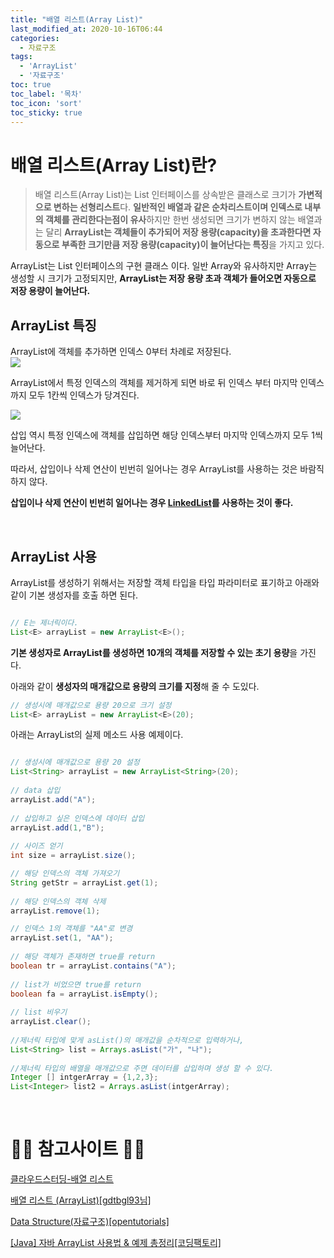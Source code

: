 ```yaml
---
title: "배열 리스트(Array List)"
last_modified_at: 2020-10-16T06:44
categories: 
  - 자료구조
tags: 
  - 'ArrayList' 
  - '자료구조'
toc: true
toc_label: '목차'
toc_icon: 'sort'
toc_sticky: true
---
```


# 배열 리스트(Array List)란?

> 배열 리스트(Array List)는 List 인터페이스를 상속받은 클래스로 크기가 **가변적으로 변하는 선형리스트**다.
**일반적인 배열과 같은 순차리스트이며 인덱스로 내부의 객체를 관리한다는점이 유사**하지만 한번 생성되면 크기가 변하지 않는 배열과는 달리 **ArrayList는 객체들이 추가되어 저장 용량(capacity)을 초과한다면 자동으로 부족한 크기만큼 저장 용량(capacity)이 늘어난다는 특징**을 가지고 있다.

ArrayList는 List 인터페이스의 구현 클래스 이다. 일반 Array와 유사하지만 Array는 생성할 시 크기가 고정되지만, **ArrayList는 저장 용량 초과 객체가 들어오면 자동으로 저장 용량이 늘어난다.**

## ArrayList 특징



ArrayList에 객체를 추가하면 인덱스 0부터 차례로 저장된다.  
![](https://images.velog.io/images/gillog/post/728fd46b-e95d-4880-aa7e-3703a6be68c7/2.png)


ArrayList에서 특정 인덱스의 객체를 제거하게 되면 바로 뒤 인덱스 부터 마지막 인덱스까지 모두 1칸씩 인덱스가 당겨진다.

![](https://images.velog.io/images/gillog/post/1c2499df-8a8f-449d-86b9-ed0dc12984d0/1.png)

삽입 역시 특정 인덱스에 객체를 삽입하면 해당 인덱스부터 마지막 인덱스까지 모두 1씩 늘어난다.


따라서, 삽입이나 삭제 연산이 빈번히 일어나는 경우 ArrayList를 사용하는 것은 바람직 하지 않다.

**삽입이나 삭제 연산이 빈번히 일어나는 경우 [LinkedList](https://velog.io/@gillog/%EC%97%B0%EA%B2%B0-%EB%A6%AC%EC%8A%A4%ED%8A%B8Linked-List)를 사용하는 것이 좋다.**


<br>

## ArrayList 사용


ArrayList를 생성하기 위해서는 저장할 객체 타입을 타입 파라미터로 표기하고 아래와 같이 기본 생성자를 호출  하면 된다.

```java

// E는 제너릭이다.
List<E> arrayList = new ArrayList<E>();

```

**기본 생성자로 ArrayList를 생성하면 10개의 객체를 저장할 수 있는 초기 용량**을 가진다.

아래와 같이 **생성자의 매개값으로 용량의 크기를 지정**해 줄 수 도있다.

```java
// 생성시에 매개값으로 용량 20으로 크기 설정
List<E> arrayList = new ArrayList<E>(20);
```

아래는 ArrayList의 실제 메소드 사용 예제이다.


```java

// 생성시에 매개값으로 용량 20 설정
List<String> arrayList = new ArrayList<String>(20);
		
// data 삽입
arrayList.add("A");
		
// 삽입하고 싶은 인덱스에 데이터 삽입
arrayList.add(1,"B");
		
// 사이즈 얻기
int size = arrayList.size();

// 해당 인덱스의 객체 가져오기
String getStr = arrayList.get(1);
		
// 해당 인덱스의 객체 삭제
arrayList.remove(1);

// 인덱스 1의 객체를 "AA"로 변경
arrayList.set(1, "AA");
		
// 해당 객체가 존재하면 true를 return
boolean tr = arrayList.contains("A");
		
// list가 비었으면 true를 return
boolean fa = arrayList.isEmpty();
		
// list 비우기
arrayList.clear();
		
//제너릭 타입에 맞게 asList()의 매개값을 순차적으로 입력하거나,
List<String> list = Arrays.asList("가", "나");
		
//제너릭 타입의 배열을 매개값으로 주면 데이터를 삽입하며 생성 할 수 있다.
Integer [] intgerArray = {1,2,3};
List<Integer> list2 = Arrays.asList(intgerArray);

```

<br>

# 🙆‍♂️ 참고사이트 🙇‍♂️

[클라우드스터딩-배열 리스트](https://cloudstudying.kr/lectures/138)

[배열 리스트 (ArrayList)[gdtbgl93님]](https://gdtbgl93.tistory.com/33)

[Data Structure(자료구조)[opentutorials]](https://opentutorials.org/module/1335/8709)

[[Java] 자바 ArrayList 사용법 & 예제 총정리[코딩팩토리]](https://coding-factory.tistory.com/551)